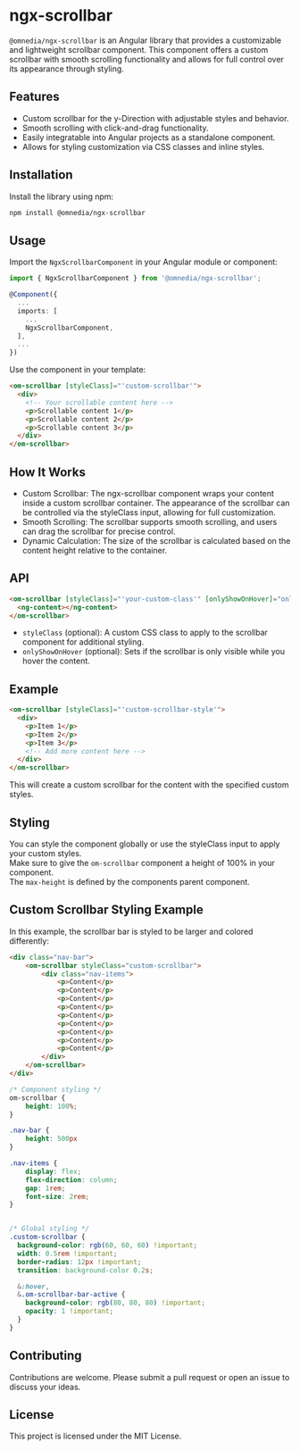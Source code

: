 # ngx-scrollbar

`@omnedia/ngx-scrollbar` is an Angular library that provides a customizable and lightweight scrollbar component. This component offers a custom scrollbar with smooth scrolling functionality and allows for full control over its appearance through styling.

## Features

- Custom scrollbar for the y-Direction with adjustable styles and behavior.
- Smooth scrolling with click-and-drag functionality.
- Easily integratable into Angular projects as a standalone component.
- Allows for styling customization via CSS classes and inline styles.

## Installation

Install the library using npm:

```bash
npm install @omnedia/ngx-scrollbar
```

## Usage

Import the `NgxScrollbarComponent` in your Angular module or component:

```typescript
import { NgxScrollbarComponent } from '@omnedia/ngx-scrollbar';

@Component({
  ...
  imports: [
    ...
    NgxScrollbarComponent,
  ],
  ...
})
```

Use the component in your template:

```html
<om-scrollbar [styleClass]="'custom-scrollbar'">
  <div>
    <!-- Your scrollable content here -->
    <p>Scrollable content 1</p>
    <p>Scrollable content 2</p>
    <p>Scrollable content 3</p>
  </div>
</om-scrollbar>
```

## How It Works

- Custom Scrollbar: The ngx-scrollbar component wraps your content inside a custom scrollbar container. The appearance of the scrollbar can be controlled via the styleClass input, allowing for full customization.
- Smooth Scrolling: The scrollbar supports smooth scrolling, and users can drag the scrollbar for precise control.
- Dynamic Calculation: The size of the scrollbar is calculated based on the content height relative to the container.

## API

```html
<om-scrollbar [styleClass]="'your-custom-class'" [onlyShowOnHover]="onlyShowOnHover">
  <ng-content></ng-content>
</om-scrollbar>
```

- `styleClass` (optional): A custom CSS class to apply to the scrollbar component for additional styling.
- `onlyShowOnHover` (optional): Sets if the scrollbar is only visible while you hover the content.

## Example

```html
<om-scrollbar [styleClass]="'custom-scrollbar-style'">
  <div>
    <p>Item 1</p>
    <p>Item 2</p>
    <p>Item 3</p>
    <!-- Add more content here -->
  </div>
</om-scrollbar>
```

This will create a custom scrollbar for the content with the specified custom styles.

## Styling

You can style the component globally or use the styleClass input to apply your custom styles. <br>
Make sure to give the `om-scrollbar` component a height of 100% in your component. <br>
The `max-height` is defined by the components parent component.

## Custom Scrollbar Styling Example

In this example, the scrollbar bar is styled to be larger and colored differently:

```html
<div class="nav-bar">
    <om-scrollbar styleClass="custom-scrollbar">
        <div class="nav-items">
            <p>Content</p>
            <p>Content</p>
            <p>Content</p>
            <p>Content</p>
            <p>Content</p>
            <p>Content</p>
            <p>Content</p>
            <p>Content</p>
            <p>Content</p>
        </div>
    </om-scrollbar>
</div>
```

```css
/* Component styling */
om-scrollbar {
    height: 100%;
}

.nav-bar {
    height: 500px
}

.nav-items {
    display: flex;
    flex-direction: column;
    gap: 1rem;
    font-size: 2rem;
}


/* Global styling */
.custom-scrollbar {
  background-color: rgb(60, 60, 60) !important;
  width: 0.5rem !important;
  border-radius: 12px !important;
  transition: background-color 0.2s;

  &:hover,
  &.om-scrollbar-bar-active {
    background-color: rgb(80, 80, 80) !important;
    opacity: 1 !important;
  }
}
```

## Contributing

Contributions are welcome. Please submit a pull request or open an issue to discuss your ideas.

## License

This project is licensed under the MIT License.